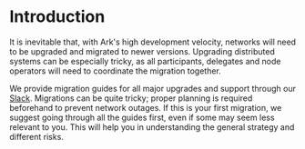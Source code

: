 # Introduction

It is inevitable that, with Ark's high development velocity, networks will need to be upgraded and migrated to newer versions. Upgrading distributed systems can be especially tricky, as all participants, delegates and node operators will need to coordinate the migration together.

We provide migration guides for all major upgrades and support through our [Slack](https://ark.io/slack). Migrations can be quite tricky; proper planning is required beforehand to prevent network outages. If this is your first migration, we suggest going through all the guides first, even if some may seem less relevant to you. This will help you in understanding the general strategy and different risks.
